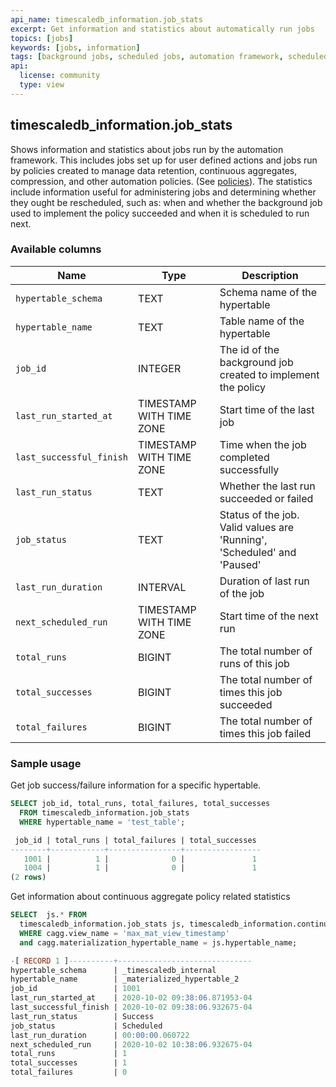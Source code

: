 ```yaml
---
api_name: timescaledb_information.job_stats
excerpt: Get information and statistics about automatically run jobs
topics: [jobs]
keywords: [jobs, information]
tags: [background jobs, scheduled jobs, automation framework, scheduled views, statistics]
api:
  license: community
  type: view
---
```


## timescaledb_information.job_stats

Shows information and statistics about jobs run by the automation framework.
This includes jobs set up for user defined actions and jobs run by policies
created to manage data retention, continuous aggregates, compression, and
other automation policies.  (See [policies][actions]).
The statistics include information useful for administering jobs and determining
whether they ought be rescheduled, such as: when and whether the background job
used to implement the policy succeeded and when it is scheduled to run next.

### Available columns

|Name|Type|Description|
|---|---|---|
|`hypertable_schema` | TEXT | Schema name of the hypertable |
|`hypertable_name` | TEXT | Table name of the hypertable |
|`job_id` | INTEGER | The id of the background job created to implement the policy |
|`last_run_started_at`| TIMESTAMP WITH TIME ZONE | Start time of the last job|
|`last_successful_finish`| TIMESTAMP WITH TIME ZONE | Time when the job completed successfully|
|`last_run_status` | TEXT | Whether the last run succeeded or failed |
|`job_status`| TEXT | Status of the job. Valid values are 'Running', 'Scheduled' and 'Paused'|
|`last_run_duration`| INTERVAL | Duration of last run of the job|
|`next_scheduled_run` | TIMESTAMP WITH TIME ZONE | Start time of the next run |
|`total_runs` | BIGINT | The total number of runs of this job|
|`total_successes` | BIGINT | The total number of times this job succeeded |
|`total_failures` | BIGINT | The total number of times this job failed |

### Sample usage

Get job success/failure information for a specific hypertable.

```sql
SELECT job_id, total_runs, total_failures, total_successes 
  FROM timescaledb_information.job_stats
  WHERE hypertable_name = 'test_table';

 job_id | total_runs | total_failures | total_successes 
--------+------------+----------------+-----------------
   1001 |          1 |              0 |               1
   1004 |          1 |              0 |               1
(2 rows)

```

Get information about continuous aggregate policy related statistics

``` sql
SELECT  js.* FROM
  timescaledb_information.job_stats js, timescaledb_information.continuous_aggregates cagg
  WHERE cagg.view_name = 'max_mat_view_timestamp' 
  and cagg.materialization_hypertable_name = js.hypertable_name;

-[ RECORD 1 ]----------+------------------------------
hypertable_schema      | _timescaledb_internal
hypertable_name        | _materialized_hypertable_2
job_id                 | 1001
last_run_started_at    | 2020-10-02 09:38:06.871953-04
last_successful_finish | 2020-10-02 09:38:06.932675-04
last_run_status        | Success
job_status             | Scheduled
last_run_duration      | 00:00:00.060722
next_scheduled_run     | 2020-10-02 10:38:06.932675-04
total_runs             | 1
total_successes        | 1
total_failures         | 0

```

[actions]: /api/:currentVersion:/actions/
